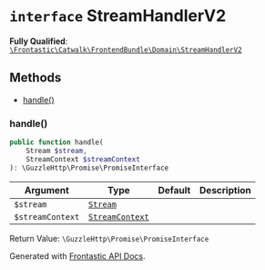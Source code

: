 # `interface`  StreamHandlerV2

**Fully Qualified**: [`\Frontastic\Catwalk\FrontendBundle\Domain\StreamHandlerV2`](../../../../src/php/FrontendBundle/Domain/StreamHandlerV2.php)

## Methods

* [handle()](#handle)

### handle()

```php
public function handle(
    Stream $stream,
    StreamContext $streamContext
): \GuzzleHttp\Promise\PromiseInterface
```

Argument|Type|Default|Description
--------|----|-------|-----------
`$stream`|[`Stream`](Stream.md)||
`$streamContext`|[`StreamContext`](StreamContext.md)||

Return Value: `\GuzzleHttp\Promise\PromiseInterface`

Generated with [Frontastic API Docs](https://github.com/FrontasticGmbH/apidocs).
